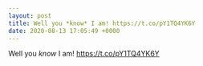 ```yaml
---
layout: post
title: Well you *know* I am! https://t.co/pY1TQ4YK6Y
date: 2020-08-13 17:05:49 +0000
---
```


Well you *know* I am! https://t.co/pY1TQ4YK6Y

